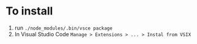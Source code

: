 # To install

1. run `./node_modules/.bin/vsce package`
2. In Visual Studio Code `Manage > Extensions > ... > Instal from VSIX`

